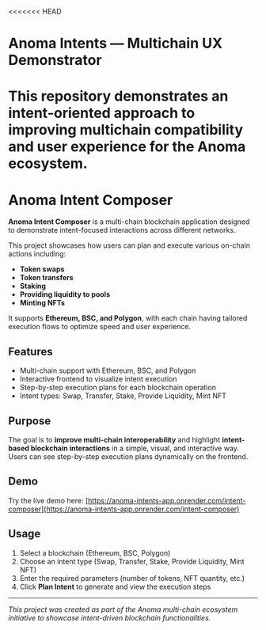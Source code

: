 <<<<<<< HEAD
# Anoma Intents — Multichain UX Demonstrator

This repository demonstrates an intent-oriented approach to improving multichain compatibility and user experience for the Anoma ecosystem.
=======

# Anoma Intent Composer

**Anoma Intent Composer** is a multi-chain blockchain application designed to demonstrate intent-focused interactions across different networks.  

This project showcases how users can plan and execute various on-chain actions including:

- **Token swaps**  
- **Token transfers**  
- **Staking**  
- **Providing liquidity to pools**  
- **Minting NFTs**  

It supports **Ethereum, BSC, and Polygon**, with each chain having tailored execution flows to optimize speed and user experience.  

## Features

- Multi-chain support with Ethereum, BSC, and Polygon  
- Interactive frontend to visualize intent execution  
- Step-by-step execution plans for each blockchain operation  
- Intent types: Swap, Transfer, Stake, Provide Liquidity, Mint NFT  

## Purpose

The goal is to **improve multi-chain interoperability** and highlight **intent-based blockchain interactions** in a simple, visual, and interactive way. Users can see step-by-step execution plans dynamically on the frontend.  

## Demo

Try the live demo here: [https://anoma-intents-app.onrender.com/intent-composer](https://anoma-intents-app.onrender.com/intent-composer)  

## Usage

1. Select a blockchain (Ethereum, BSC, Polygon)  
2. Choose an intent type (Swap, Transfer, Stake, Provide Liquidity, Mint NFT)  
3. Enter the required parameters (number of tokens, NFT quantity, etc.)  
4. Click **Plan Intent** to generate and view the execution steps  

---

*This project was created as part of the Anoma multi-chain ecosystem initiative to showcase intent-driven blockchain functionalities.*

